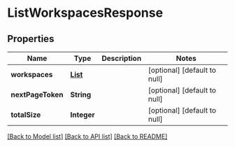 # ListWorkspacesResponse
## Properties

| Name | Type | Description | Notes |
|------------ | ------------- | ------------- | -------------|
| **workspaces** | [**List**](Workspace1.md) |  | [optional] [default to null] |
| **nextPageToken** | **String** |  | [optional] [default to null] |
| **totalSize** | **Integer** |  | [optional] [default to null] |

[[Back to Model list]](../README.md#documentation-for-models) [[Back to API list]](../README.md#documentation-for-api-endpoints) [[Back to README]](../README.md)


